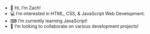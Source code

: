 -  👋 Hi, I’m Zach!
-  💻 I’m interested in HTML, CSS, & JavaScript Web Development.
-  ⌨ I’m currently learning JavaScript!
-  💾 I’m looking to collaborate on various development projects!

<!---
Zseurkamp/Zseurkamp is a ✨ special ✨ repository because its `README.md` (this file) appears on your GitHub profile.
You can click the Preview link to take a look at your changes.
--->
